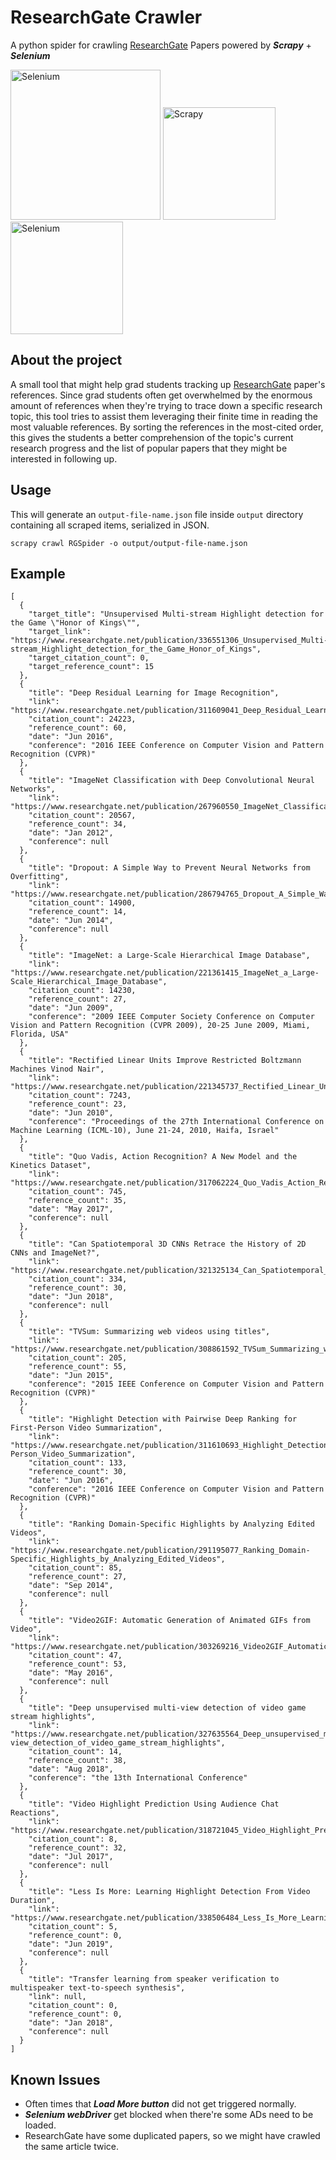 # ResearchGate Crawler

A python spider for crawling <a href="https://www.researchgate.net/">ResearchGate</a> Papers powered by ***Scrapy*** + ***Selenium***

<a href="https://www.researchgate.net/"><img src="http://library.tmu.edu.tw/Upload/File/Form040602/20190318152002552.JPG" width="240" alt="Selenium"/></a>
<a href="https://scrapy.org/"><img src="https://miro.medium.com/max/1400/1*YJNS0JVl7RsVDTmORGZ6xA.png" height="180" alt="Scrapy"/></a>
<a href="https://selenium.dev"><img src="https://selenium.dev/images/selenium_logo_square_green.png" width="180" alt="Selenium"/></a>

## About the project

A small tool that might help grad students tracking up <a href="https://www.researchgate.net/">ResearchGate</a> paper's references.
Since grad students often get overwhelmed by the enormous amount of references when they're trying to trace down a specific research topic, this 
tool tries to assist them leveraging their finite time in reading the most valuable references. By sorting the references in the most-cited 
order, this gives the students a better comprehension of the topic's current research progress and the list of popular papers that they 
might be interested in following up.

## Usage

This will generate an `output-file-name.json` file inside `output` directory containing all scraped items, serialized in JSON.
```JS
scrapy crawl RGSpider -o output/output-file-name.json
```

## Example 

```
[
  {
    "target_title": "Unsupervised Multi-stream Highlight detection for the Game \"Honor of Kings\"",
    "target_link": "https://www.researchgate.net/publication/336551306_Unsupervised_Multi-stream_Highlight_detection_for_the_Game_Honor_of_Kings",
    "target_citation_count": 0,
    "target_reference_count": 15
  },
  {
    "title": "Deep Residual Learning for Image Recognition",
    "link": "https://www.researchgate.net/publication/311609041_Deep_Residual_Learning_for_Image_Recognition",
    "citation_count": 24223,
    "reference_count": 60,
    "date": "Jun 2016",
    "conference": "2016 IEEE Conference on Computer Vision and Pattern Recognition (CVPR)"
  },
  {
    "title": "ImageNet Classification with Deep Convolutional Neural Networks",
    "link": "https://www.researchgate.net/publication/267960550_ImageNet_Classification_with_Deep_Convolutional_Neural_Networks",
    "citation_count": 20567,
    "reference_count": 34,
    "date": "Jan 2012",
    "conference": null
  },
  {
    "title": "Dropout: A Simple Way to Prevent Neural Networks from Overfitting",
    "link": "https://www.researchgate.net/publication/286794765_Dropout_A_Simple_Way_to_Prevent_Neural_Networks_from_Overfitting",
    "citation_count": 14900,
    "reference_count": 14,
    "date": "Jun 2014",
    "conference": null
  },
  {
    "title": "ImageNet: a Large-Scale Hierarchical Image Database",
    "link": "https://www.researchgate.net/publication/221361415_ImageNet_a_Large-Scale_Hierarchical_Image_Database",
    "citation_count": 14230,
    "reference_count": 27,
    "date": "Jun 2009",
    "conference": "2009 IEEE Computer Society Conference on Computer Vision and Pattern Recognition (CVPR 2009), 20-25 June 2009, Miami, Florida, USA"
  },
  {
    "title": "Rectified Linear Units Improve Restricted Boltzmann Machines Vinod Nair",
    "link": "https://www.researchgate.net/publication/221345737_Rectified_Linear_Units_Improve_Restricted_Boltzmann_Machines_Vinod_Nair",
    "citation_count": 7243,
    "reference_count": 23,
    "date": "Jun 2010",
    "conference": "Proceedings of the 27th International Conference on Machine Learning (ICML-10), June 21-24, 2010, Haifa, Israel"
  },
  {
    "title": "Quo Vadis, Action Recognition? A New Model and the Kinetics Dataset",
    "link": "https://www.researchgate.net/publication/317062224_Quo_Vadis_Action_Recognition_A_New_Model_and_the_Kinetics_Dataset",
    "citation_count": 745,
    "reference_count": 35,
    "date": "May 2017",
    "conference": null
  },
  {
    "title": "Can Spatiotemporal 3D CNNs Retrace the History of 2D CNNs and ImageNet?",
    "link": "https://www.researchgate.net/publication/321325134_Can_Spatiotemporal_3D_CNNs_Retrace_the_History_of_2D_CNNs_and_ImageNet",
    "citation_count": 334,
    "reference_count": 30,
    "date": "Jun 2018",
    "conference": null
  },
  {
    "title": "TVSum: Summarizing web videos using titles",
    "link": "https://www.researchgate.net/publication/308861592_TVSum_Summarizing_web_videos_using_titles",
    "citation_count": 205,
    "reference_count": 55,
    "date": "Jun 2015",
    "conference": "2015 IEEE Conference on Computer Vision and Pattern Recognition (CVPR)"
  },
  {
    "title": "Highlight Detection with Pairwise Deep Ranking for First-Person Video Summarization",
    "link": "https://www.researchgate.net/publication/311610693_Highlight_Detection_with_Pairwise_Deep_Ranking_for_First-Person_Video_Summarization",
    "citation_count": 133,
    "reference_count": 30,
    "date": "Jun 2016",
    "conference": "2016 IEEE Conference on Computer Vision and Pattern Recognition (CVPR)"
  },
  {
    "title": "Ranking Domain-Specific Highlights by Analyzing Edited Videos",
    "link": "https://www.researchgate.net/publication/291195077_Ranking_Domain-Specific_Highlights_by_Analyzing_Edited_Videos",
    "citation_count": 85,
    "reference_count": 27,
    "date": "Sep 2014",
    "conference": null
  },
  {
    "title": "Video2GIF: Automatic Generation of Animated GIFs from Video",
    "link": "https://www.researchgate.net/publication/303269216_Video2GIF_Automatic_Generation_of_Animated_GIFs_from_Video",
    "citation_count": 47,
    "reference_count": 53,
    "date": "May 2016",
    "conference": null
  },
  {
    "title": "Deep unsupervised multi-view detection of video game stream highlights",
    "link": "https://www.researchgate.net/publication/327635564_Deep_unsupervised_multi-view_detection_of_video_game_stream_highlights",
    "citation_count": 14,
    "reference_count": 38,
    "date": "Aug 2018",
    "conference": "the 13th International Conference"
  },
  {
    "title": "Video Highlight Prediction Using Audience Chat Reactions",
    "link": "https://www.researchgate.net/publication/318721045_Video_Highlight_Prediction_Using_Audience_Chat_Reactions",
    "citation_count": 8,
    "reference_count": 32,
    "date": "Jul 2017",
    "conference": null
  },
  {
    "title": "Less Is More: Learning Highlight Detection From Video Duration",
    "link": "https://www.researchgate.net/publication/338506484_Less_Is_More_Learning_Highlight_Detection_From_Video_Duration",
    "citation_count": 5,
    "reference_count": 0,
    "date": "Jun 2019",
    "conference": null
  },
  {
    "title": "Transfer learning from speaker verification to multispeaker text-to-speech synthesis",
    "link": null,
    "citation_count": 0,
    "reference_count": 0,
    "date": "Jan 2018",
    "conference": null
  }
]
```

## Known Issues
* Often times that ***Load More button*** did not get triggered normally.
* ***Selenium webDriver*** get blocked when there're some ADs need to be loaded.
* ResearchGate have some duplicated papers, so we might have crawled the same article twice.
